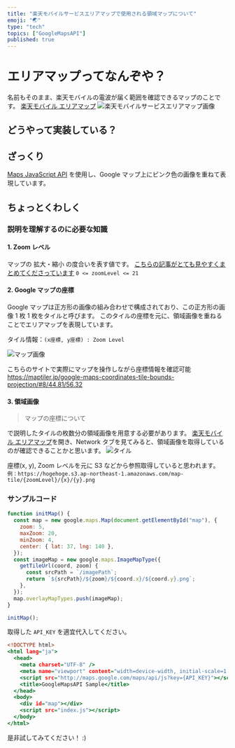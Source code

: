 ```yaml
---
title: "楽天モバイルサービスエリアマップで使用される領域マップについて"
emoji: "🌏"
type: "tech"
topics: ["GoogleMapsAPI"]
published: true
---
```


# エリアマップってなんぞや？

名前もそのまま、楽天モバイルの電波が届く範囲を確認できるマップのことです。
[楽天モバイル エリアマップ](https://network.mobile.rakuten.co.jp/area/)
![楽天モバイルサービスエリアマップ画像](https://user-images.githubusercontent.com/38455912/155760167-bd3c0ded-3932-405e-bdd4-e694dc2bf4c4.png)

## どうやって実装している？

## ざっくり

[Maps JavaScript API](https://developers.google.com/maps/documentation/javascript?hl=ja) を使用し、Google マップ上にピンク色の画像を重ねて表現しています。

## ちょっとくわしく

### 説明を理解するのに必要な知識

#### 1. Zoom レベル

マップの 拡大・縮小 の度合いを表す値です。
[こちらの記事がとても見やすくまとめてくださっています](https://qiita.com/SnowMonkey/items/795779913be692c12a0b)
`0 <= zoomLevel <= 21`

#### 2. Google マップの座標

Google マップは正方形の画像の組み合わせで構成されており、この正方形の画像 1 枚 1 枚をタイルと呼びます。
このタイルの座標を元に、領域画像を重ねることでエリアマップを表現しています。

タイル情報：`(x座標, y座標) : Zoom Level`

![マップ画像](https://user-images.githubusercontent.com/38455912/154842001-b7bed08f-1d65-4412-a94d-d1aa9be6d9f5.png)

こちらのサイトで実際にマップを操作しながら座標情報を確認可能
https://maptiler.jp/google-maps-coordinates-tile-bounds-projection/#8/44.81/56.32

#### 3. 領域画像

> マップの座標について

で説明したタイルの枚数分の領域画像を用意する必要があります。
[楽天モバイル エリアマップ](https://network.mobile.rakuten.co.jp/area/)を開き、Network タブを見てみると、領域画像を取得しているのが確認できることかと思います。
![タイル](https://user-images.githubusercontent.com/38455912/155762196-71821d2d-b0a6-4b55-9134-5914bf8941a8.png)

座標(x, y), Zoom レベルを元に S3 などから参照取得していると思われます。
`例：https://hogehoge.s3.ap-northeast-1.amazonaws.com/map-tile/{zoomLevel}/{x}/{y}.png`

### サンプルコード

```js:index.js
function initMap() {
  const map = new google.maps.Map(document.getElementById("map"), {
    zoom: 5,
    maxZoom: 20,
    minZoom: 4,
    center: { lat: 37, lng: 140 },
  });
  const imageMap = new google.maps.ImageMapType({
    getTileUrl(coord, zoom) {
      const srcPath = `/imagePath`;
      return `${srcPath}/${zoom}/${coord.x}/${coord.y}.png`;
    },
  });
  map.overlayMapTypes.push(imageMap);
}

initMap();
```

取得した `API_KEY` を適宜代入してください。

```html:index.html
<!DOCTYPE html>
<html lang="ja">
  <head>
    <meta charset="UTF-8" />
    <meta name="viewport" content="width=device-width, initial-scale=1.0" />
    <script src="http://maps.google.com/maps/api/js?key={API_KEY}"></script>
    <title>GoogleMapsAPI Sample</title>
  </head>
  <body>
    <div id="map"></div>
    <script src="index.js"></script>
  </body>
</html>
```

是非試してみてください！ :)
